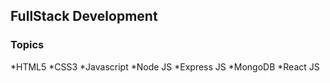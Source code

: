 ## FullStack Development

### Topics

*HTML5
*CSS3
*Javascript
*Node JS
*Express JS
*MongoDB
*React JS